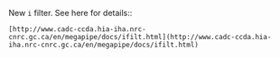 New `i` filter. See here for details::

    [http://www.cadc-ccda.hia-iha.nrc-cnrc.gc.ca/en/megapipe/docs/ifilt.html](http://www.cadc-ccda.hia-iha.nrc-cnrc.gc.ca/en/megapipe/docs/ifilt.html)